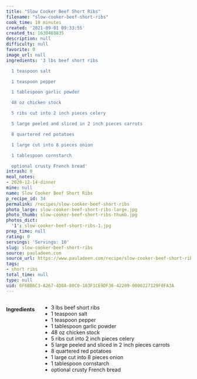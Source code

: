 ```yaml
---
title: "Slow Cooker Beef Short Ribs"
filename: "slow-cooker-beef-short-ribs"
cook_time: 10 minutes
created: '2021-09-01 09:33:55'
created_ts: 1630488835
description: null
difficulty: null
favorite: 0
image_url: null
ingredients: '3 lbs beef short ribs

  1 teaspoon salt

  1 teaspoon pepper

  1 tablespoon garlic powder

  48 oz chicken stock

  5 ribs cut into 2 inch pieces celery

  5 large peeled and sliced in 2 inch pieces carrots

  8 quartered red potatoes

  1 large cut into 8 pieces onion

  1 tablespoon cornstarch

  optional crusty French bread'
intrash: 0
meal_notes:
- 2020-12-14-dinner
mine: null
name: Slow Cooker Beef Short Ribs
p_recipe_id: 34
permalink: /recipes/slow-cooker-beef-short-ribs
photo_large: slow-cooker-beef-short-ribs-large.jpg
photo_thumb: slow-cooker-beef-short-ribs-thumb.jpg
photos_dict:
  '1': slow-cooker-beef-short-ribs-1.jpg
prep_time: null
rating: 0
servings: 'Servings: 10'
slug: slow-cooker-beef-short-ribs
source: pauladeen.com
source_url: https://www.pauladeen.com/recipe/slow-cooker-beef-short-ribs/
tags:
- short ribs
total_time: null
type: null
uid: 0F6BB6C3-A267-4D8A-80C0-103F1CE9DF36-42209-0000227129F0FA3A
---
```

<div class="large-8 medium-7 columns" id="writeup">	</div><!-- #writeup -->
</div><!-- #row-one -->
<div class="row" id="row-two">	<div class="medium-4 small-5 columns" id="ingredients"><h4>Ingredients</h4><div class="box box-ingredients content"><ul>
<li>3 lbs beef short ribs</li>
<li>1 teaspoon salt</li>
<li>1 teaspoon pepper</li>
<li>1 tablespoon garlic powder</li>
<li>48 oz chicken stock</li>
<li>5 ribs cut into 2 inch pieces celery</li>
<li>5 large peeled and sliced in 2 inch pieces carrots</li>
<li>8 quartered red potatoes</li>
<li>1 large cut into 8 pieces onion</li>
<li>1 tablespoon cornstarch</li>
<li>optional crusty French bread</li>
</ul>
</div>	</div>	<div class="medium-6 small-7 columns" id="directions">	</div>